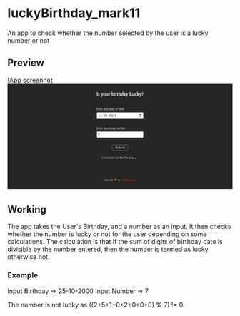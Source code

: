 # luckyBirthday_mark11

An app to check whether the number selected by the user is a lucky number or not

## Preview

[!App screenhot](./preview.png)
![App screenhot](./preview.png)

## Working

The app takes the User's Birthday, and a number as an input. It then checks whether the number is lucky or not for the user depending on some calculations.
The calculation is that if the sum of digits of birthday date is divisible by the number entered, then the number is termed as lucky otherwise not.

### Example

Input Birthday => 25-10-2000
Input Number => 7

The number is not lucky as ((2+5+1+0+2+0+0+0) % 7) != 0.
